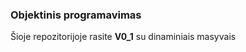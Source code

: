 <h3>Objektinis programavimas</h3>
<p>Šioje repozitorijoje rasite <b>V0_1</b> su dinaminiais masyvais</p>
